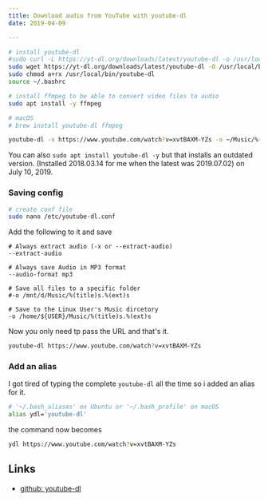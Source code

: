 ```yaml
---
title: Download audio from YouTube with youtube-dl
date: 2019-04-09

---
```



```bash
# install youtube-dl
#sudo curl -L https://yt-dl.org/downloads/latest/youtube-dl -o /usr/local/bin/youtube-dl
sudo wget https://yt-dl.org/downloads/latest/youtube-dl -O /usr/local/bin/youtube-dl
sudo chmod a+rx /usr/local/bin/youtube-dl
source ~/.bashrc 

# install ffmpeg to be able to convert video files to audio
sudo apt install -y ffmpeg

# macOS
# brew install youtube-dl ffmpeg
```

```bash
youtube-dl -x https://www.youtube.com/watch?v=xvtBAXM-YZs -o ~/Music/%(title)s.%(ext)s
```

You can also `sudo apt install youtube-dl -y` but that installs an outdated version. (Installed 2018.03.14 for me when the latest was 2019.07.02) on July 10, 2019.

### Saving config

```bash
# create conf file
sudo nano /etc/youtube-dl.conf
```

Add the following to it and save

```
# Always extract audio (-x or --extract-audio)
--extract-audio

# Always save Audio in MP3 format
--audio-format mp3

# Save all files to a specific folder
#-o /mnt/d/Music/%(title)s.%(ext)s

# Save to the Linux User's Music dircetory
-o /home/${USER}/Music/%(title)s.%(ext)s
```

Now you only need tp pass the URL and that's it.

```bash
youtube-dl https://www.youtube.com/watch?v=xvtBAXM-YZs
```

### Add an alias
I got tired of typing the complete `youtube-dl` all the time so i added an alias for it.

```bash
# '~/.bash_aliases' on Ubuntu or '~/.bash_profile' on macOS
alias ydl='youtube-dl'
```

the command now becomes

```bash
ydl https://www.youtube.com/watch?v=xvtBAXM-YZs
```


Links
---

- [github: youtube-dl](https://github.com/ytdl-org/youtube-dl)
